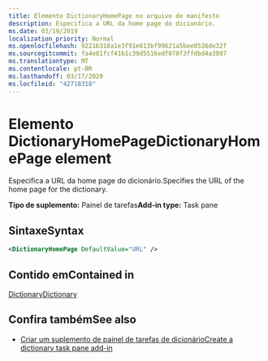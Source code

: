 ```yaml
---
title: Elemento DictionaryHomePage no arquivo de manifesto
description: Especifica a URL da home page do dicionário.
ms.date: 03/19/2019
localization_priority: Normal
ms.openlocfilehash: 9221b318a1e3f91e613bf99621a5bee0526de32f
ms.sourcegitcommit: fa4e81fcf41b1c39d5516edf078f3ffdbd4a3997
ms.translationtype: MT
ms.contentlocale: pt-BR
ms.lasthandoff: 03/17/2020
ms.locfileid: "42718318"
---
```

# <a name="dictionaryhomepage-element"></a><span data-ttu-id="d4367-103">Elemento DictionaryHomePage</span><span class="sxs-lookup"><span data-stu-id="d4367-103">DictionaryHomePage element</span></span>

<span data-ttu-id="d4367-104">Especifica a URL da home page do dicionário.</span><span class="sxs-lookup"><span data-stu-id="d4367-104">Specifies the URL of the home page for the dictionary.</span></span>

<span data-ttu-id="d4367-105">**Tipo de suplemento:** Painel de tarefas</span><span class="sxs-lookup"><span data-stu-id="d4367-105">**Add-in type:** Task pane</span></span>

## <a name="syntax"></a><span data-ttu-id="d4367-106">Sintaxe</span><span class="sxs-lookup"><span data-stu-id="d4367-106">Syntax</span></span>

```XML
<DictionaryHomePage DefaultValue="URL" />
```

## <a name="contained-in"></a><span data-ttu-id="d4367-107">Contido em</span><span class="sxs-lookup"><span data-stu-id="d4367-107">Contained in</span></span>

[<span data-ttu-id="d4367-108">Dictionary</span><span class="sxs-lookup"><span data-stu-id="d4367-108">Dictionary</span></span>](dictionary.md)

## <a name="see-also"></a><span data-ttu-id="d4367-109">Confira também</span><span class="sxs-lookup"><span data-stu-id="d4367-109">See also</span></span>

- [<span data-ttu-id="d4367-110">Criar um suplemento de painel de tarefas de dicionário</span><span class="sxs-lookup"><span data-stu-id="d4367-110">Create a dictionary task pane add-in</span></span>](../../word/dictionary-task-pane-add-ins.md)
